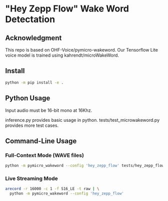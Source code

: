 # "Hey Zepp Flow" Wake Word Detectation

## Acknowledgment 
This repo is based on OHF-Voice/pymicro-wakeword. Our Tensorflow Lite voice model is trained using kahrendt/microWakeWord. 

## Install 

``` sh
python -m pip install -e .
```

## Python Usage 

Input audio must be 16-bit mono at 16Khz. 

inference.py provides basic usage in python. tests/test_microwakeword.py provides more test cases.

## Command-Line Usage

### Full-Context Mode (WAVE files)

``` sh
python -m pymicro_wakeword --config 'hey_zepp_flow' tests/hey_zepp_flow/01.wav
```

### Live Streaming Mode

``` sh
arecord -r 16000 -c 1 -f S16_LE -t raw | \
  python -m pymicro_wakeword --config 'hey_zepp_flow'
```
